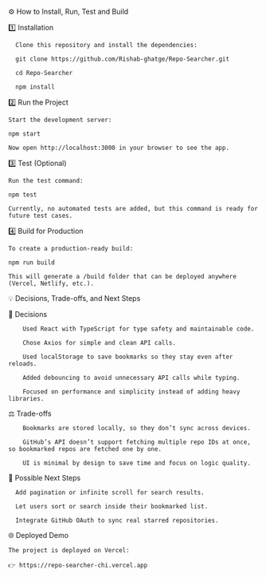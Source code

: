 ⚙️ How to Install, Run, Test and Build

1️⃣ Installation

      Clone this repository and install the dependencies:
      
      git clone https://github.com/Rishab-ghatge/Repo-Searcher.git
      
      cd Repo-Searcher
      
      npm install

  
2️⃣ Run the Project

    Start the development server:
    
    npm start
    
    Now open http://localhost:3000 in your browser to see the app.

3️⃣ Test (Optional)

    Run the test command:
    
    npm test
    
    Currently, no automated tests are added, but this command is ready for future test cases.

4️⃣ Build for Production

    To create a production-ready build:
    
    npm run build
    
    This will generate a /build folder that can be deployed anywhere (Vercel, Netlify, etc.).

💡 Decisions, Trade-offs, and Next Steps

   🧠 Decisions
  
        Used React with TypeScript for type safety and maintainable code.
        
        Chose Axios for simple and clean API calls.
        
        Used localStorage to save bookmarks so they stay even after reloads.
        
        Added debouncing to avoid unnecessary API calls while typing.
        
        Focused on performance and simplicity instead of adding heavy libraries.
    
   ⚖️ Trade-offs
   
        Bookmarks are stored locally, so they don’t sync across devices.
        
        GitHub’s API doesn’t support fetching multiple repo IDs at once, so bookmarked repos are fetched one by one.
        
        UI is minimal by design to save time and focus on logic quality.

   🚀 Possible Next Steps
   
      Add pagination or infinite scroll for search results.
      
      Let users sort or search inside their bookmarked list.
      
      Integrate GitHub OAuth to sync real starred repositories.

   🌐 Deployed Demo
   
    The project is deployed on Vercel:
    
    👉 https://repo-searcher-chi.vercel.app
